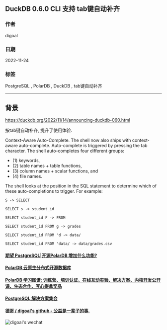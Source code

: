 ## DuckDB 0.6.0 CLI 支持 tab键自动补齐        
                              
### 作者                              
digoal                              
                              
### 日期                              
2022-11-24                             
                              
### 标签                              
PostgreSQL , PolarDB , DuckDB , tab键自动补齐            
                              
----                              
                              
## 背景                       
https://duckdb.org/2022/11/14/announcing-duckdb-060.html    
  
按tab键自动补齐, 提升了使用体验.  
  
Context-Aware Auto-Complete. The shell now also ships with context-aware auto-complete. Auto-complete is triggered by pressing the tab character. The shell auto-completes four different groups:   
- (1) keywords,   
- (2) table names + table functions,   
- (3) column names + scalar functions, and   
- (4) file names.   
  
The shell looks at the position in the SQL statement to determine which of these auto-completions to trigger. For example:  
  
  
```  
S -> SELECT  
  
SELECT s -> student_id  
  
SELECT student_id F -> FROM  
  
SELECT student_id FROM g -> grades  
  
SELECT student_id FROM 'd -> data/  
  
SELECT student_id FROM 'data/ -> data/grades.csv  
```  
  
     
  
#### [期望 PostgreSQL|开源PolarDB 增加什么功能?](https://github.com/digoal/blog/issues/76 "269ac3d1c492e938c0191101c7238216")
  
  
#### [PolarDB 云原生分布式开源数据库](https://github.com/ApsaraDB "57258f76c37864c6e6d23383d05714ea")
  
  
#### [PolarDB 学习图谱: 训练营、培训认证、在线互动实验、解决方案、内核开发公开课、生态合作、写心得拿奖品](https://www.aliyun.com/database/openpolardb/activity "8642f60e04ed0c814bf9cb9677976bd4")
  
  
#### [PostgreSQL 解决方案集合](https://yq.aliyun.com/topic/118 "40cff096e9ed7122c512b35d8561d9c8")
  
  
#### [德哥 / digoal's github - 公益是一辈子的事.](https://github.com/digoal/blog/blob/master/README.md "22709685feb7cab07d30f30387f0a9ae")
  
  
![digoal's wechat](../pic/digoal_weixin.jpg "f7ad92eeba24523fd47a6e1a0e691b59")
  

